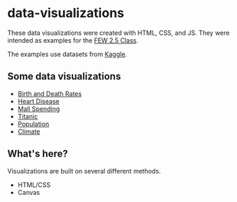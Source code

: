 # data-visualizations

These data visualizations were created with HTML, CSS, and JS. They were intended as examples for the [FEW 2.5 Class](https://github.com/Make-School-Courses/FEW-2.5-Data-Visualization-and-Web-Graphics). 

The examples use datasets from [Kaggle](https://www.kaggle.com).

## Some data visualizations

- [Birth and Death Rates](https://soggybag.github.io/data-visualizations/birth-death-rates/index.html)
- [Heart Disease](https://soggybag.github.io/data-visualizations/heart-disease/index.html)
- [Mall Spending](https://soggybag.github.io/data-visualizations/mall-spending/index.html)
- [Titanic](https://soggybag.github.io/data-visualizations/titanic/index.html)
- [Population](https://soggybag.github.io/data-visualizations/population/index.html)
- [Climate](https://soggybag.github.io/data-visualizations/climate/index.html)

## What's here? 

Visualizations are built on several different methods. 

- HTML/CSS 
- Canvas
